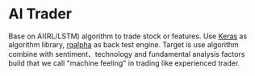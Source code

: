 # AI Trader

Base on AI(RL/LSTM) algorithm to trade stock or features.
Use [Keras](https://keras.io/) as algorithm library, [rqalpha](https://github.com/ricequant/rqalpha) as back test engine.
Target is use algorithm combine with sentiment、technology and fundamental analysis factors build that we call "machine feeling" in trading like experienced trader.
